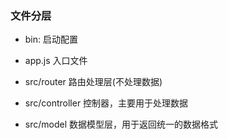 ### 文件分层
- bin: 启动配置

- app.js 入口文件

- src/router 路由处理层(不处理数据)

- src/controller 控制器，主要用于处理数据

- src/model 数据模型层，用于返回统一的数据格式